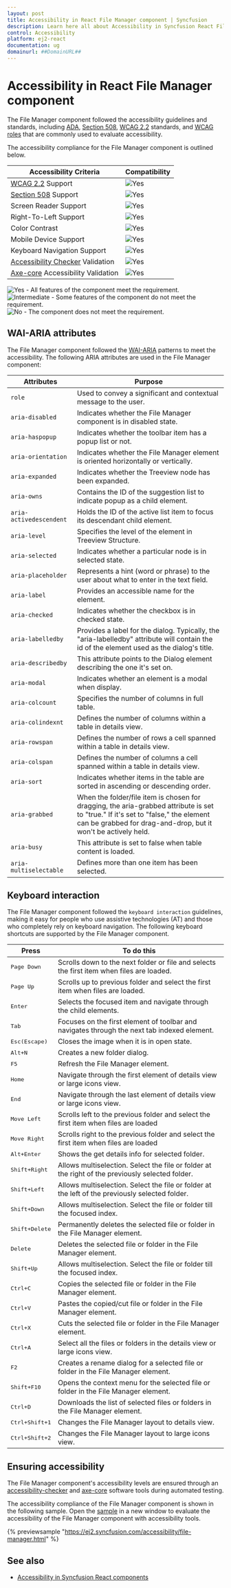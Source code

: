 ```yaml
---
layout: post
title: Accessibility in React File Manager component | Syncfusion
description: Learn here all about Accessibility in Syncfusion React File Manager component of Syncfusion Essential JS 2 and more.
control: Accessibility 
platform: ej2-react
documentation: ug
domainurl: ##DomainURL##
---
```


# Accessibility in React File Manager component

The File Manager component followed the accessibility guidelines and standards, including [ADA](https://www.ada.gov/), [Section 508](https://www.section508.gov/), [WCAG 2.2](https://www.w3.org/TR/WCAG22/) standards, and [WCAG roles](https://www.w3.org/TR/wai-aria/#roles) that are commonly used to evaluate accessibility.

The accessibility compliance for the File Manager component is outlined below.

| Accessibility Criteria | Compatibility |
| -- | -- |
| [WCAG 2.2](https://www.w3.org/TR/WCAG22/) Support | <img src="https://cdn.syncfusion.com/content/images/documentation/full.png" alt="Yes"> |
| [Section 508](https://www.section508.gov/) Support | <img src="https://cdn.syncfusion.com/content/images/documentation/full.png" alt="Yes"> |
| Screen Reader Support | <img src="https://cdn.syncfusion.com/content/images/documentation/full.png" alt="Yes"> |
| Right-To-Left Support | <img src="https://cdn.syncfusion.com/content/images/documentation/full.png" alt="Yes"> |
| Color Contrast | <img src="https://cdn.syncfusion.com/content/images/documentation/full.png" alt="Yes"> |
| Mobile Device Support | <img src="https://cdn.syncfusion.com/content/images/documentation/full.png" alt="Yes"> |
| Keyboard Navigation Support | <img src="https://cdn.syncfusion.com/content/images/documentation/full.png" alt="Yes"> |
| [Accessibility Checker](https://www.npmjs.com/package/accessibility-checker) Validation | <img src="https://cdn.syncfusion.com/content/images/documentation/full.png" alt="Yes"> |
| [Axe-core](https://www.npmjs.com/package/axe-core) Accessibility Validation | <img src="https://cdn.syncfusion.com/content/images/documentation/full.png" alt="Yes"> |

<style>
    .post .post-content img {
        display: inline-block;
        margin: 0.5em 0;
    }
</style>
<div><img src="https://cdn.syncfusion.com/content/images/documentation/full.png" alt="Yes"> - All features of the component meet the requirement.</div>

<div><img src="https://cdn.syncfusion.com/content/images/documentation/partial.png" alt="Intermediate"> - Some features of the component do not meet the requirement.</div>

<div><img src="https://cdn.syncfusion.com/content/images/documentation/not-supported.png" alt="No"> - The component does not meet the requirement.</div>

## WAI-ARIA attributes

The File Manager component followed the [WAI-ARIA](https://www.w3.org/WAI/ARIA/apg/patterns) patterns to meet the accessibility. The following ARIA attributes are used in the File Manager component:

| Attributes | Purpose |
| --- | --- |
| `role` | Used to convey a significant and contextual message to the user. |
| `aria-disabled` | Indicates whether the File Manager component is in disabled state.|
| `aria-haspopup` | Indicates whether the toolbar item has a popup list or not. |
| `aria-orientation` | Indicates whether the File Manager element is oriented horizontally or vertically. |
| `aria-expanded` | Indicates whether the Treeview node has been expanded. |
| `aria-owns` | Contains the ID of the suggestion list to indicate popup as a child element. |
| `aria-activedescendent` | Holds the ID of the active list item to focus its descendant child element. |
| `aria-level` | Specifies the level of the element in Treeview Structure. |
| `aria-selected` | Indicates whether a particular node is in selected state. |
| `aria-placeholder` | Represents a hint (word or phrase) to the user about what to enter in the text field. |
| `aria-label` |  Provides an accessible name for the element. |
| `aria-checked` | Indicates whether the checkbox is in checked state. |
| `aria-labelledby` | Provides a label for the dialog. Typically, the "aria-labelledby" attribute will contain the id of the element used as the dialog's title. |
| `aria-describedby` | This attribute points to the Dialog element describing the one it's set on. |
| `aria-modal` | Indicates whether an element is a modal when display. |
| `aria-colcount` | Specifies the number of columns in full table. |
| `aria-colindexnt` | Defines the number of columns within a table in details view. |
| `aria-rowspan` | Defines the number of rows a cell spanned within a table in details view. |
| `aria-colspan` | Defines the number of columns a cell spanned within a table in details view. |
| `aria-sort` | Indicates whether items in the table are sorted in ascending or descending order. |
| `aria-grabbed` | When the folder/file item is chosen for dragging, the aria-grabbed attribute is set to "true." If it's set to "false," the element can be grabbed for drag-and-drop, but it won't be actively held. |
| `aria-busy` | This attribute is set to false when table content is loaded. |
| `aria-multiselectable` | Defines more than one item has been selected. |

## Keyboard interaction

The File Manager component followed the `keyboard interaction` guidelines, making it easy for people who use assistive technologies (AT) and those who completely rely on keyboard navigation. The following keyboard shortcuts are supported by the File Manager component.

| **Press** | **To do this** |
| --- | --- |
| <kbd>Page Down</kbd> | Scrolls down to the next folder or file and selects the first item when files are loaded. |
| <kbd>Page Up</kbd> | Scrolls up to previous folder and select the first item when files are loaded. |
| <kbd>Enter</kbd> | Selects the focused item and navigate through the child elements. |
| <kbd>Tab</kbd> | Focuses on the first element of toolbar and navigates through the next tab indexed element. |
| <kbd>Esc(Escape)</kbd> | Closes the image when it is in open state. |
| <kbd>Alt+N</kbd> | Creates a new folder dialog.|
| <kbd>F5</kbd> | Refresh the File Manager element. |
| <kbd>Home</kbd> | Navigate through the first element of details view or large icons view. |
| <kbd>End</kbd> | Navigate through the last element of details view or large icons view. |
| <kbd>Move Left</kbd> | Scrolls left to the previous folder and select the first item when files are loaded |
| <kbd>Move Right</kbd> | Scrolls right to the previous folder and select the first item when files are loaded |
| <kbd>Alt+Enter</kbd> | Shows the get details info for selected folder. |
| <kbd>Shift+Right</kbd> | Allows multiselection. Select the file or folder at the right of the previously selected folder. |
| <kbd>Shift+Left</kbd> | Allows multiselection. Select the file or folder at the left of the previously selected folder. |
| <kbd>Shift+Down</kbd> | Allows multiselection. Select the file or folder till the focused index. |
| <kbd>Shift+Delete</kbd> | Permanently deletes the selected file or folder in the File Manager element. |
| <kbd>Delete</kbd> | Deletes the selected file or folder in the File Manager element. |
| <kbd>Shift+Up</kbd> | Allows multiselection. Select the file or folder till the focused index. |
| <kbd>Ctrl+C</kbd> | Copies the selected file or folder in the File Manager element. |
| <kbd>Ctrl+V</kbd> | Pastes the copied/cut file or folder in the File Manager element. |
| <kbd>Ctrl+X</kbd> | Cuts the selected file or folder in the File Manager element. |
| <kbd>Ctrl+A</kbd> | Select all the files or folders in the details view or large icons view. |
| <kbd>F2</kbd> | Creates a rename dialog for a selected file or folder in the File Manager element. |
| <kbd>Shift+F10</kbd> | Opens the context menu for the selected file or folder in the File Manager element. |
| <kbd>Ctrl+D</kbd> | Downloads the list of selected files or folders in the File Manager element. |
| <kbd>Ctrl+Shift+1</kbd> | Changes the File Manager layout to details view. |
| <kbd>Ctrl+Shift+2</kbd> | Changes the File Manager layout to large icons view. |

## Ensuring accessibility

The File Manager component's accessibility levels are ensured through an [accessibility-checker](https://www.npmjs.com/package/accessibility-checker) and [axe-core](https://www.npmjs.com/package/axe-core) software tools during automated testing.

The accessibility compliance of the File Manager component is shown in the following sample. Open the [sample](https://ej2.syncfusion.com/accessibility/file-manager.html) in a new window to evaluate the accessibility of the File Manager component with accessibility tools.

{% previewsample "https://ej2.syncfusion.com/accessibility/file-manager.html" %}

## See also

* [Accessibility in Syncfusion React components](../common/accessibility)
